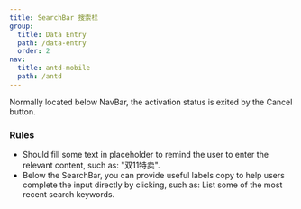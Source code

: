 ```yaml
---
title: SearchBar 搜索栏
group:
  title: Data Entry
  path: /data-entry
  order: 2
nav:
  title: antd-mobile
  path: /antd
---
```


Normally located below NavBar, the activation status is exited by the Cancel button.

### Rules

- Should fill some text in placeholder to remind the user to enter the relevant content, such as: "双11特卖".
- Below the SearchBar, you can provide useful labels copy to help users complete the input directly by clicking, such as: List some of the most recent search keywords.

<code src="./demos/basic.tsx" />

<API/>